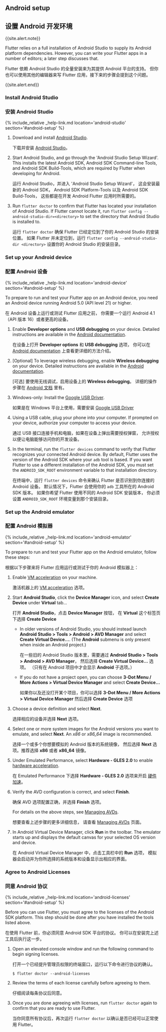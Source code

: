 ## Android setup

## 设置 Android 开发环境

{{site.alert.note}}

  Flutter relies on a full installation of Android Studio to supply
  its Android platform dependencies. However, you can write your
  Flutter apps in a number of editors; a later step discusses that.

  Flutter 依赖 Android Studio 的全量安装来为其提供 Android 平台的支持。
  但你也可以使用其他的编辑器来写 Flutter 应用，接下来的步骤会提到这个问题。

{{site.alert.end}}

### Install Android Studio

### 安装 Android Studio

{% include_relative _help-link.md location='android-studio' section='#android-setup' %}

 1. Download and install [Android Studio]({{site.android-dev}}/studio).

    下载并安装 [Android Studio]({{site.android-dev}}/studio)。

 1. Start Android Studio, and go through the 'Android Studio Setup Wizard'.
    This installs the latest Android SDK, Android SDK Command-line Tools,
    and Android SDK Build-Tools, which are required by Flutter
    when developing for Android.

    运行 Android Studio，并进入 'Android Studio Setup Wizard'，
    这会安装最新的 Android SDK，
    Android SDK Platform-Tools 以及 Android SDK Build-Tools，
    这些都是在开发 Android Flutter 应用时所需要的。

 1. Run `flutter doctor` to confirm that Flutter has located
    your installation of Android Studio. If Flutter cannot locate it,
    run `flutter config --android-studio-dir=<directory>` to set the
    directory that Android Studio is installed to.

    运行 `flutter doctor` 确保 Flutter 已经定位到了你的 Android Studio 的安装位置。
    如果 Flutter 并未定位到，运行 `flutter config --android-studio-dir <directory>`
    设置你的 Android Studio 的安装目录。

### Set up your Android device

### 配置 Android 设备

{% include_relative _help-link.md location='android-device' section='#android-setup' %}

To prepare to run and test your Flutter app on an Android device,
you need an Android device running Android 5.0 (API level 21) or higher.

在 Android 设备上运行或测试 Flutter 应用之前，
你需要一个运行 Android 4.1（API 版本 16）或者更高的设备。

 1. Enable **Developer options** and **USB debugging** on your device.
    Detailed instructions are available in the
    [Android documentation]({{site.android-dev}}/studio/debug/dev-options).

    在设备上打开 **Developer options** 和 **USB debugging** 选项，
    你可以在 [Android documentation]({{site.android-dev}}/studio/debug/dev-options) 上查看更详细的方法介绍。

 1. [Optional] To leverage wireless debugging, enable **Wireless debugging** 
    on your device. Detailed instructions are available in the 
    [Android documentation]({{site.android-dev}}/studio/run/device#wireless).

    [可选] 要使用无线调试，启用设备上的 **Wireless debugging**。
    详细的操作步骤在 [Android 文档]({{site.android-dev}}/studio/run/device#wireless) 里有。

 1. Windows-only: Install the [Google USB
    Driver]({{site.android-dev}}/studio/run/win-usb).

    如果是在 Windows 平台上使用，需要安装 [Google USB Driver]({{site.android-dev}}/studio/run/win-usb)
 
 1. Using a USB cable, plug your phone into your computer. If prompted on your
    device, authorize your computer to access your device.
 
    通过 USB 接口连接手机和电脑，如果在设备上弹出需要授权弹窗，
    允许授权以便让电脑能够访问你的开发设备。
 
 1. In the terminal, run the `flutter devices` command to verify that
    Flutter recognizes your connected Android device.  By default,
    Flutter uses the version of the Android SDK where your `adb`
    tool is based. If you want Flutter to use a different installation
    of the Android SDK, you must set the `ANDROID_SDK_ROOT` environment
    variable to that installation directory.

    在终端中，运行 `flutter devices` 命令来确认 Flutter 是否识别到你连接的 Android 设备。
    默认情况下，Flutter 会使用你的 `adb` 工具所在的 Android SDK 版本。
    如果你希望 Flutter 使用不同的 Android SDK 安装版本，
    你必须设置 `ANDROID_SDK_ROOT` 环境变量到那个安装目录。

### Set up the Android emulator

### 配置 Android 模拟器

{% include_relative _help-link.md location='android-emulator' section='#android-setup' %}

To prepare to run and test your Flutter app on the Android emulator,
follow these steps:

根据以下步骤来将 Flutter 应用运行或测试于你的 Android 模拟器上：

 1. Enable
    [VM acceleration]({{site.android-dev}}/studio/run/emulator-acceleration#accel-vm)
    on your machine.

    激活机器上的 
    [VM acceleration]({{site.android-dev}}/studio/run/emulator-acceleration) 选项。
 
 1. Start **Android Studio**, click the **Device Manager**
    icon, and select **Create Device** under **Virtual** tab...

    打开 **Android Studio**，点击 **Device Manager** 按钮，
    在 **Virtual** 这个标签页下选择 **Create Device**

     * In older versions of Android Studio, you should instead
    launch **Android Studio > Tools > Android > AVD Manager** and select
    **Create Virtual Device...**. (The **Android** submenu is only present
    when inside an Android project.)

       在一些旧的 Android Studio 版本里，需要通过
       **Android Studio > Tools > Android > AVD Manager**，
       然后选择 **Create Virtual Device...** 选项。
       （只有在 Android 项目中才会显示 **Android** 子选项。）

     * If you do not have a project open, you can choose 
    **3-Dot Menu / More Actions > Virtual Device Manager** and select **Create Device...**

       如果你以及还没打开某个项目，你可以选择
       **3-Dot Menu / More Actions > Virtual Device Manager** 
       然后选择 **Create Device** 选项

 1. Choose a device definition and select **Next**.

    选择相应的设备并选择 **Next** 选项。

 1. Select one or more system images for the Android versions you want
    to emulate, and select **Next**.
    An _x86_ or _x86\_64_ image is recommended.

    选择一个或多个你想要模拟的 Android 版本的系统镜像，
    然后选择 **Next** 选项。推荐选择 **x86** 或者 **x86\_64** 镜像。

 1. Under Emulated Performance, select **Hardware - GLES 2.0** to enable
    [hardware
    acceleration]({{site.android-dev}}/studio/run/emulator-acceleration).

    在 Emulated Performance 下选择 **Hardware - GLES 2.0** 选项来开启
    [硬件加速]({{site.android-dev}}/studio/run/emulator-acceleration)。

 1. Verify the AVD configuration is correct, and select **Finish**.
    
    确保 AVD 选项配置正确，并选择 **Finish** 选项。

    For details on the above steps, see [Managing
    AVDs]({{site.android-dev}}/studio/run/managing-avds).

    想要查看上述步骤的更多详细信息，
    请查看 [Managing AVDs]({{site.android-dev}}/studio/run/managing-avds) 页面。

 1. In Android Virtual Device Manager, click **Run** in the toolbar.
    The emulator starts up and displays the default canvas for your
    selected OS version and device.

    在 Android Virtual Device Manager 中，点击工具栏中的 **Run** 选项，
    模拟器会启动并为你所选择的系统版本和设备显示出相应的界面。

### Agree to Android Licenses

### 同意 Android 协议

{% include_relative _help-link.md location='android-licenses' section='#android-setup' %}

Before you can use Flutter, you must agree to the
licenses of the Android SDK platform. This step should be done after
you have installed the tools listed above.

在使用 Flutter 前，你必须同意 Android SDK 平台的协议。
你可以在安装完上述工具后执行这一步。

 1. Open an elevated console window and run the following command to begin
    signing licenses.

    打开一个已经提升管理员权限的终端窗口，运行以下命令进行协议的确认。

    ```terminal
    $ flutter doctor --android-licenses
    ```
 1. Review the terms of each license carefully before agreeing to them.

    仔细阅读每条协议后同意。

 1. Once you are done agreeing with licenses, run `flutter doctor` again
    to confirm that you are ready to use Flutter.

    当你同意所有协议后，再次运行 `flutter doctor` 以确认是否已经可以正常使用 Flutter。
